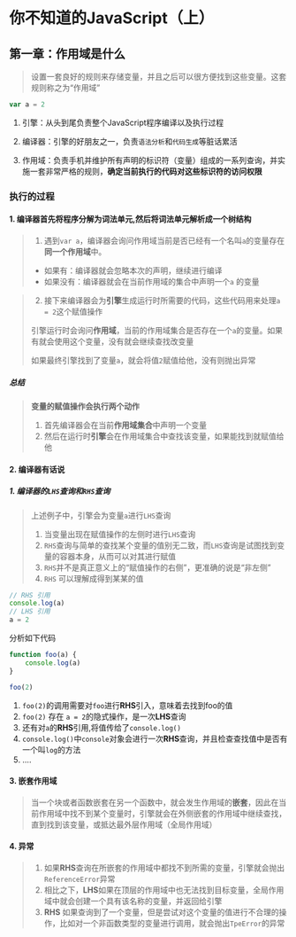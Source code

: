 # 你不知道的JavaScript（上）

## 第一章：作用域是什么

> 设置一套良好的规则来存储变量，并且之后可以很方便找到这些变量。这套规则称之为“作用域”

```javascript
var a = 2
```

1. 引擎：从头到尾负责整个JavaScript程序编译以及执行过程

2. 编译器：引擎的好朋友之一，负责`语法分析`和`代码生成`等脏话累活

3. 作用域：负责手机并维护所有声明的标识符（变量）组成的一系列查询，并实施一套非常严格的规则，**确定当前执行的代码对这些标识符的访问权限**

### 执行的过程

#### 1. 编译器首先将程序分解为**词法单元**,然后将词法单元解析成一个**树结构**

> 1. 遇到`var a`，编译器会询问作用域当前是否已经有一个名叫`a`的变量存在**同一个作用域**中。
>
>* 如果有：编译器就会忽略本次的声明，继续进行编译
>* 如果没有：编译器就会在当前作用域的集合中声明一个`a` 的变量

> 2. 接下来编译器会为**引擎**生成运行时所需要的代码，这些代码用来处理`a = 2`这个赋值操作
>
> 引擎运行时会询问**作用域**，当前的作用域集合是否存在一个`a`的变量。如果有就会使用这个变量，没有就会继续查找改变量
>
> 如果最终引擎找到了变量`a`，就会将值`2`赋值给他，没有则抛出异常

##### 总结

> **变量的赋值操作会执行两个动作**
>
> 1. 首先编译器会在当前**作用域集合**中声明一个变量
> 2. 然后在运行时**引擎**会在作用域集合中查找该变量，如果能找到就赋值给他

#### 2. 编译器有话说

##### 1. 编译器的`LHS`查询和`RHS`查询

> 上述例子中，引擎会为变量`a`进行`LHS`查询
>
> 1. 当变量出现在赋值操作的左侧时进行`LHS`查询
> 2. `RHS`查询与简单的查找某个变量的值别无二致，而`LHS`查询是试图找到变量的容器本身，从而可以对其进行赋值
> 3. `RHS`并不是真正意义上的“赋值操作的右侧”，更准确的说是“非左侧”
> 4. `RHS` 可以理解成得到某某的值

```javascript
// RHS 引用
console.log(a)
// LHS 引用
a = 2
```

分析如下代码

```javascript
function foo(a) {
    console.log(a)
}

foo(2)
```

1. `foo(2)`的调用需要对`foo`进行**RHS**引入，意味着去找到foo的值
2. `foo(2)` 存在 `a = 2`的隐式操作，是一次**LHS**查询
3. 还有对`a`的**RHS**引用,将值传给了`console.log()`
4. `console.log()`中`console`对象会进行一次**RHS**查询，并且检查查找值中是否有一个叫`log`的方法
5. ....

#### 3. 嵌套作用域

> 当一个块或者函数嵌套在另一个函数中，就会发生作用域的**嵌套**，因此在当前作用域中找不到某个变量时，引擎就会在外侧嵌套的作用域中继续查找，直到找到该变量，或抵达最外层作用域（全局作用域）

#### 4. 异常

> 1. 如果**RHS**查询在所嵌套的作用域中都找不到所需的变量，引擎就会抛出`ReferenceError`异常
> 2. 相比之下，**LHS**如果在顶层的作用域中也无法找到目标变量，全局作用域中就会创建一个具有该名称的变量，并返回给引擎
> 3. **RHS** 如果查询到了一个变量，但是尝试对这个变量的值进行不合理的操作，比如对一个非函数类型的变量进行调用，就会抛出`TpeError`的异常



























